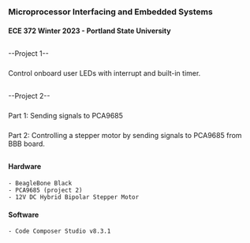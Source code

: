 ### Microprocessor Interfacing and Embedded Systems
#### ECE 372 Winter 2023 - Portland State University

##
--Project 1--
###
Control onboard user LEDs with interrupt and built-in timer.

##  
--Project 2--
###
Part 1: Sending signals to PCA9685
###
Part 2: Controlling a stepper motor by sending signals to PCA9685 from BBB board.

##
#### Hardware 
    - BeagleBone Black
    - PCA9685 (project 2)
    - 12V DC Hybrid Bipolar Stepper Motor
#### Software 
    - Code Composer Studio v8.3.1
